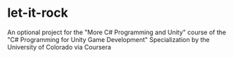 # let-it-rock
An optional project for the "More C# Programming and Unity" course of the "C# Programming for Unity Game Development" Specialization by the University of Colorado via Coursera
